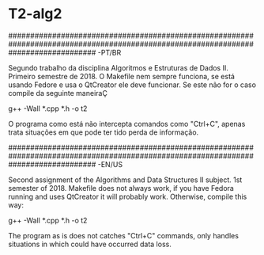 # T2-alg2

####################################################################################################################################
-PT/BR

Segundo trabalho da disciplina Algoritmos e Estruturas de Dados II. Primeiro semestre de 2018.
O Makefile nem sempre funciona, se está usando Fedore e usa o QtCreator ele deve funcionar.
Se este não for o caso compile da seguinte maneiraÇ

g++ -Wall *.cpp *.h -o t2

O programa como está não intercepta comandos como "Ctrl+C", apenas trata situações em que pode ter tido perda de informação.

####################################################################################################################################
-EN/US

Second assignment of the Algorithms and Data Structures II subject. 1st semester of 2018.
Makefile does not always work, if you have Fedora running and uses QtCreator it will probably work.
Otherwise, compile this way:

g++ -Wall *.cpp *.h -o t2

The program as is does not catches "Ctrl+C" commands, only handles situations in which could have occurred data loss.
